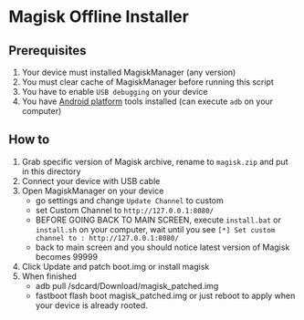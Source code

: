 Magisk Offline Installer
========================

Prerequisites
-------------
1. Your device must installed MagiskManager (any version)
2. You must clear cache of MagiskManager before running this script
3. You have to enable `USB debugging` on your device
4. You have [Android platform](https://developer.android.com/studio/releases/platform-tools) tools installed (can execute `adb` on your computer)

How to
------
1. Grab specific version of Magisk archive, rename to `magisk.zip` and put in this directory
2. Connect your device with USB cable
3. Open MagiskManager on your device
   - go settings and change `Update Channel` to custom
   - set Custom Channel to `http://127.0.0.1:8080/`
   - BEFORE GOING BACK TO MAIN SCREEN, execute `install.bat` or `install.sh` on your computer, wait until you see `[*] Set custom channel to : http://127.0.0.1:8080/`
   - back to main screen and you should notice latest version of Magisk becomes 99999
4. Click Update and patch boot.img or install magisk
5. When finished
   - adb pull /sdcard/Download/magisk_patched.img
   - fastboot flash boot magisk_patched.img
   or just reboot to apply when your device is already rooted.
